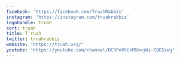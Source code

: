 ```yaml
---
facebook: 'https://facebook.com/TruahRabbis'
instagram: 'https://instagram.com/truahrabbis'
logohandle: truah
sort: truah
title: T'ruah
twitter: truahrabbis
website: 'https://truah.org/'
youtube: 'https://youtube.com/channel/UC5Pn95CkM5hwjWi-EQE5zwg'
---
```

